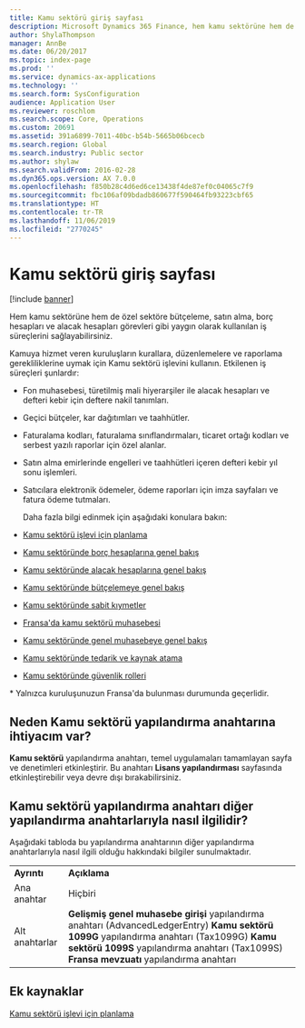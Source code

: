 ```yaml
---
title: Kamu sektörü giriş sayfası
description: Microsoft Dynamics 365 Finance, hem kamu sektörüne hem de özel sektöre bütçeleme, satın alma, borç hesapları ve alacak hesapları görevleri gibi yaygın olarak kullanılan iş süreçlerini sağlar.
author: ShylaThompson
manager: AnnBe
ms.date: 06/20/2017
ms.topic: index-page
ms.prod: ''
ms.service: dynamics-ax-applications
ms.technology: ''
ms.search.form: SysConfiguration
audience: Application User
ms.reviewer: roschlom
ms.search.scope: Core, Operations
ms.custom: 20691
ms.assetid: 391a6899-7011-40bc-b54b-5665b06bcecb
ms.search.region: Global
ms.search.industry: Public sector
ms.author: shylaw
ms.search.validFrom: 2016-02-28
ms.dyn365.ops.version: AX 7.0.0
ms.openlocfilehash: f850b28c4d6ed6ce13438f4de87ef0c04065c7f9
ms.sourcegitcommit: fbc106af09bdadb860677f590464fb93223cbf65
ms.translationtype: HT
ms.contentlocale: tr-TR
ms.lasthandoff: 11/06/2019
ms.locfileid: "2770245"
---
```

# <a name="public-sector-home-page"></a>Kamu sektörü giriş sayfası

[!include [banner](../includes/banner.md)]

Hem kamu sektörüne hem de özel sektöre bütçeleme, satın alma, borç hesapları ve alacak hesapları görevleri gibi yaygın olarak kullanılan iş süreçlerini sağlayabilirsiniz. 

Kamuya hizmet veren kuruluşların kurallara, düzenlemelere ve raporlama gerekliliklerine uymak için Kamu sektörü işlevini kullanın. Etkilenen iş süreçleri şunlardır: 

- Fon muhasebesi, türetilmiş mali hiyerarşiler ile alacak hesapları ve defteri kebir için deftere nakil tanımları.
- Geçici bütçeler, kar dağıtımları ve taahhütler.
- Faturalama kodları, faturalama sınıflandırmaları, ticaret ortağı kodları ve serbest yazılı raporlar için özel alanlar.
- Satın alma emirlerinde engelleri ve taahhütleri içeren defteri kebir yıl sonu işlemleri.
- Satıcılara elektronik ödemeler, ödeme raporları için imza sayfaları ve fatura ödeme tutmaları.

  Daha fazla bilgi edinmek için aşağıdaki konulara bakın:

- [Kamu sektörü işlevi için planlama](plan-public-sector-functionality.md)
- [Kamu sektöründe borç hesaplarına genel bakış](accounts-payable-public-sector.md)
- [Kamu sektöründe alacak hesaplarına genel bakış](accounts-receivable-public-sector.md)
- [Kamu sektöründe bütçelemeye genel bakış](budgeting-public-sector.md)
- [Kamu sektöründe sabit kıymetler](fixed-asset-public-sector.md)
- [Fransa'da kamu sektörü muhasebesi](../localizations/emea-fra-public-sector-accounting.md)
- [Kamu sektöründe genel muhasebeye genel bakış](general-ledger-public-sector.md)
- [Kamu sektöründe tedarik ve kaynak atama](procurement-sourcing-public-sector.md)
- [Kamu sektöründe güvenlik rolleri](security-roles-public-sector.md)

\* Yalnızca kuruluşunuzun Fransa'da bulunması durumunda geçerlidir.

## <a name="why-do-i-need-the-public-sector-configuration-key"></a>Neden Kamu sektörü yapılandırma anahtarına ihtiyacım var?
**Kamu sektörü** yapılandırma anahtarı, temel uygulamaları tamamlayan sayfa ve denetimleri etkinleştirir. Bu anahtarı **Lisans yapılandırması** sayfasında etkinleştirebilir veya devre dışı bırakabilirsiniz.

## <a name="how-does-the-public-sector-configuration-key-relate-to-other-configuration-keys"></a>Kamu sektörü yapılandırma anahtarı diğer yapılandırma anahtarlarıyla nasıl ilgilidir?
Aşağıdaki tabloda bu yapılandırma anahtarının diğer yapılandırma anahtarlarıyla nasıl ilgili olduğu hakkındaki bilgiler sunulmaktadır.

|            |                                                                                                                                                                                                                     |
|------------|---------------------------------------------------------------------------------------------------------------------------------------------------------------------------------------------------------------------|
| **Ayrıntı** | **Açıklama**                                                                                                                                                                                                     |
| Ana anahtar | Hiçbiri                                                                                                                                                                                                                |
| Alt anahtarlar | **Gelişmiş genel muhasebe girişi** yapılandırma anahtarı (AdvancedLedgerEntry) **Kamu sektörü 1099G** yapılandırma anahtarı (Tax1099G) **Kamu sektörü 1099S** yapılandırma anahtarı (Tax1099S) **Fransa mevzuatı** yapılandırma anahtarı |


<a name="additional-resources"></a>Ek kaynaklar
--------

[Kamu sektörü işlevi için planlama](plan-public-sector-functionality.md)



